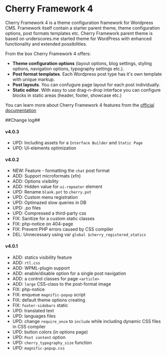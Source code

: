 Cherry Framework 4
==================================

Cherry Framework 4 is a theme configuration framework for Wordpress CMS. Framework itself contain a starter parent theme, theme configuration options, post formats templates etc. Cherry Framework parent theme is based on underscores.me started theme for WordPress with enhanced functionality and extended possibilities.

From the box Cherry Framework 4 offers:
* __Theme configuration options__ (layout options, blog settings, styling options, navigation options, typography settings etc.).
* __Post format templates__. Each Wordpress post type has it's own template with unique markup.
* __Post layouts__. You can confugure page layout for each post individually.
* __Static editor__. With easy to use drag-n-drop interface you can configure blocks in static areas (header, footer, showcase etc.)

You can learn more about Cherry Framework 4 features from the [official documentation](http://www.cherryframework.com/documentation/cf4/index_en.html)

##Change log##

#### v4.0.3 ####

* UPD: Including assets for a `Interface Builder` and `Static Page`
* UPD: UI-elements optimization

#### v4.0.2 ####

* NEW: Feature - formatting the `chat` post format
* ADD: Support microformats (xfn)
* ADD: Options visibility
* ADD: Hidden value for `ui-repeater` element
* UPD: Rename `blank.pot` to `cherry.pot`
* UPD: Custom menu registration
* UPD: Optimazed slow queries in DB
* UPD: .po files
* UPD: Compressed a third-party css
* FIX: Sanitize for a custom static classes
* FIX: php-notice on 404-page
* FIX: Prevent PHP errors caused by CSS compiler
* DEL: Unnecessary using var `global $cherry_registered_statics`

#### v4.0.1 ####

* ADD: statics visibility feature
* ADD: `rtl.css`
* ADD: WPML-plugin support
* ADD: enable/disable option for a single post navigation
* ADD: a control classes for page `<article>`
* ADD: `large` CSS-class to the post-format image
* FIX: php-notice
* FIX: enqueue `magnific-popup` script
* FIX: default theme options creating
* FIX: `footer-sidebars` static
* UPD: translated text
* UPD: languages files
* UPD: change `require_once` to `include` while including dynamic CSS files in CSS compiler
* UPD: button colors (in options page)
* UPD: `Post content` option
* UPD: `cherry_typography_size` function
* UPD: `magnific-popup.css`